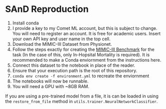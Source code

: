 # SAnD Reproduction
1. Install conda
2. I provide a key to my Comet ML account, but this is subject to change. You will need to register an account. It is free for academic users. Insert your own API key and user name in the top cell.
3. Download the MIMIC-III Dataset from Physionet.
4. Follow the steps exactly for creating the [MIMIC-III Benchmark](https://github.com/YerevaNN/mimic3-benchmarks) for the task (In the case of this, only In-Hopsital Mortality is required). It is recommended to make a Conda enviornment from the instructions here.
5. Connect this dataset to the notebook in place of the reader.
6. Ensure that your execution path is the root of this repository.
7. `conda env create -f environment.yml` to recreate the enviornment 
8. The notebooks will now be runnable.
9. You will need a GPU with ~8GB RAM.


If you are using a pre-trained model from a file, it is can be loaded in using the `restore_from_file` method in `utils.trainer.NeuralNetworkClassifier`.